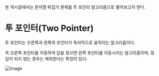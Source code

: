 본 게시글에서는 문자열 뒤집기 문제를 투 포인터 알고리즘으로 풀어보고자 한다.

# 투 포인터(Two Pointer)

투 포인터는 오른쪽과 왼쪽의 포인터가 독자적으로 움직이는 알고리즘이다.

즉 오른쪽 포인터를 이동하며 답을 찾으면 왼쪽 포인터를 이동시키는 알고리즘이며, 정답이 되지 않는 경우는 제외한다는 특징이 있다.


![image](https://user-images.githubusercontent.com/73323188/121281019-332b4480-c912-11eb-9199-9ffa6aa7e8d9.png)

